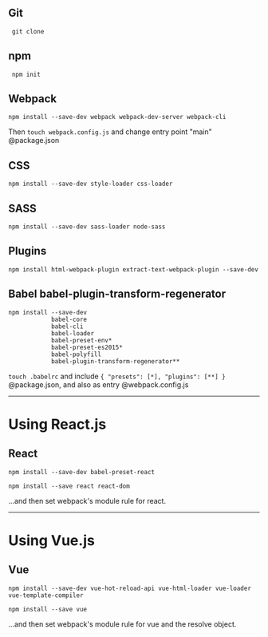 ## Git
```
 git clone
```
## npm
```
 npm init
 ```
## Webpack
 ```
 npm install --save-dev webpack webpack-dev-server webpack-cli
 ```
Then `touch webpack.config.js` and change entry point "main" @package.json

 ## CSS
 ```
 npm install --save-dev style-loader css-loader
 ```

 ## SASS
 ```
 npm install --save-dev sass-loader node-sass
 ```
 ## Plugins
 ```
 npm install html-webpack-plugin extract-text-webpack-plugin --save-dev
 ```
## Babel babel-plugin-transform-regenerator
```
npm install --save-dev
            babel-core
            babel-cli 
            babel-loader 
            babel-preset-env*
            babel-preset-es2015* 
            babel-polyfill
            babel-plugin-transform-regenerator**
```
`touch .babelrc` and include `{ "presets": [*], "plugins": [**] }` @package.json, and also as entry @webpack.config.js

---
# Using React.js

## React
```
npm install --save-dev babel-preset-react
```
```
npm install --save react react-dom
```
...and then set webpack's module rule for react.

---
# Using Vue.js

## Vue
```
npm install --save-dev vue-hot-reload-api vue-html-loader vue-loader vue-template-compiler
```
```
npm install --save vue
```
...and then set webpack's module rule for vue and the resolve object.